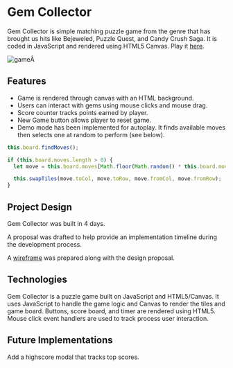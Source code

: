 # Gem Collector
Gem Collector is simple matching puzzle game from the genre that has brought us hits like Bejeweled, Puzzle Quest, and Candy Crush Saga. It is coded in JavaScript and rendered using HTML5 Canvas. Play it [here][live].

![game][game]Â

## Features
- Game is rendered through canvas with an HTML background.
- Users can interact with gems using mouse clicks and mouse drag.
- Score counter tracks points earned by player.
- New Game button allows player to reset game.
- Demo mode has been implemented for autoplay. It finds available moves then selects one at random to perform (see below).

```JavaScript
this.board.findMoves();

if (this.board.moves.length > 0) {
  let move = this.board.moves[Math.floor(Math.random() * this.board.moves.length)];

  this.swapTiles(move.toCol, move.toRow, move.fromCol, move.fromRow);
}
```

## Project Design
Gem Collector was built in 4 days.

A proposal was drafted to help provide an implementation timeline during the development process.

A [wireframe][wireframe] was prepared along with the design proposal.


## Technologies
Gem Collector is a puzzle game built on JavaScript and HTML5/Canvas. It uses JavaScript to handle the game logic and Canvas to render the tiles and game board. Buttons, score board, and timer are rendered using HTML5. Mouse click event handlers are used to track process user interaction.

[game]: https://res.cloudinary.com/dogzxn5h4/image/upload/v1496832610/Screenshot3_btvn9m.png
[wireframe]: http://res.cloudinary.com/dogzxn5h4/image/upload/v1490984940/images/wireframe.png
[live]: https://tonyx28.github.io/gems/

## Future Implementations
Add a highscore modal that tracks top scores.
